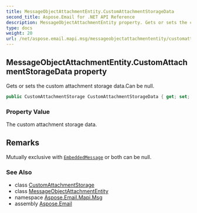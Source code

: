 ```yaml
---
title: MessageObjectAttachmentEntity.CustomAttachmentStorageData
second_title: Aspose.Email for .NET API Reference
description: MessageObjectAttachmentEntity property. Gets or sets the custom attachment storage data.Can be null
type: docs
weight: 20
url: /net/aspose.email.mapi.msg/messageobjectattachmententity/customattachmentstoragedata/
---
```

## MessageObjectAttachmentEntity.CustomAttachmentStorageData property

Gets or sets the custom attachment storage data.Can be null.

```csharp
public CustomAttachmentStorage CustomAttachmentStorageData { get; set; }
```

### Property Value

The custom attachment storage data.

## Remarks

Mutually exclusive with [`EmbeddedMessage`](../embeddedmessage/) or both can be null.

### See Also

* class [CustomAttachmentStorage](../../customattachmentstorage/)
* class [MessageObjectAttachmentEntity](../)
* namespace [Aspose.Email.Mapi.Msg](../../messageobjectattachmententity/)
* assembly [Aspose.Email](../../../)


